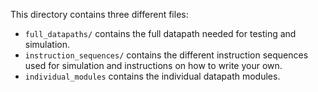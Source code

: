 This directory contains three different files:

- `full_datapaths/` contains the full datapath needed for testing and simulation.
- `instruction_sequences/` contains the different instruction sequences used for simulation and instructions on how to write your own.
- `individual_modules` contains the individual datapath modules.
